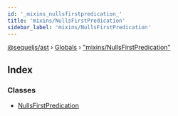 ```yaml
---
id: '_mixins_nullsfirstpredication_'
title: 'mixins/NullsFirstPredication'
sidebar_label: 'mixins/NullsFirstPredication'
---
```


[@sequeljs/ast](../index.md) › [Globals](../globals.md) ›
["mixins/NullsFirstPredication"](_mixins_nullsfirstpredication_.md)

## Index

### Classes

- [NullsFirstPredication](../classes/_mixins_nullsfirstpredication_.nullsfirstpredication.md)
